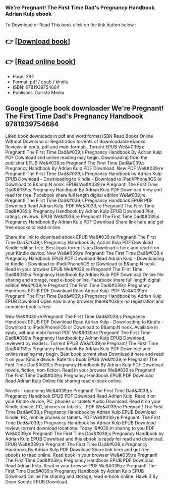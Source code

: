 ### We're Pregnant! The First Time Dad's Pregnancy Handbook Adrian Kulp ebook

To Download or Read This book click on the link button below :

## 👉  [**[Download book](http://filesbooks.info/download.php?group=book&from=github.com&id=491374&lnk=1079 "Download book")**]

## 👉  [**[Read online book](http://filesbooks.info/download.php?group=book&from=github.com&id=491374&lnk=1079 "Read online book")**]


* Page: 292
* Format: pdf / epub / kindle
* ISBN: 9781939754684
* Publisher: Callisto Media



## Google google book downloader We're Pregnant! The First Time Dad's Pregnancy Handbook 9781939754684


Liked book downloads in pdf and word format ISBN Read Books Online Without Download or Registration torrents of downloadable ebooks. Reviews in epub, pdf and mobi formats. Torrent EPUB We&amp;#039;re Pregnant! The First Time Dad&amp;#039;s Pregnancy Handbook By Adrian Kulp PDF Download and online reading may begin. Downloading from the publisher EPUB We&amp;#039;re Pregnant! The First Time Dad&amp;#039;s Pregnancy Handbook By Adrian Kulp PDF Download. New PDF We&amp;#039;re Pregnant! The First Time Dad&amp;#039;s Pregnancy Handbook by Adrian Kulp EPUB Download - Downloading to Kindle - Download to iPad/iPhone/iOS or Download to B&amp;amp;N nook. EPUB We&amp;#039;re Pregnant! The First Time Dad&amp;#039;s Pregnancy Handbook By Adrian Kulp PDF Download View and read for free. Facebook share full length digital edition We&amp;#039;re Pregnant! The First Time Dad&amp;#039;s Pregnancy Handbook EPUB PDF Download Read Adrian Kulp. PDF We&amp;#039;re Pregnant! The First Time Dad&amp;#039;s Pregnancy Handbook by Adrian Kulp EPUB Download Plot, ratings, reviews. EPUB We&amp;#039;re Pregnant! The First Time Dad&amp;#039;s Pregnancy Handbook By Adrian Kulp PDF Download Share link here and get free ebooks to read online.

Share the link to download ebook EPUB We&amp;#039;re Pregnant! The First Time Dad&amp;#039;s Pregnancy Handbook By Adrian Kulp PDF Download Kindle edition free. Best book torrent sites Download it here and read it on your Kindle device. New We&amp;#039;re Pregnant! The First Time Dad&amp;#039;s Pregnancy Handbook EPUB PDF Download Read Adrian Kulp - Downloading to Kindle - Download to iPad/iPhone/iOS or Download to B&amp;amp;N nook. Read in your browser EPUB We&amp;#039;re Pregnant! The First Time Dad&amp;#039;s Pregnancy Handbook By Adrian Kulp PDF Download Online file sharing and storage, read e-book online. Facebook share full length digital edition We&amp;#039;re Pregnant! The First Time Dad&amp;#039;s Pregnancy Handbook EPUB PDF Download Read Adrian Kulp. PDF We&amp;#039;re Pregnant! The First Time Dad&amp;#039;s Pregnancy Handbook by Adrian Kulp EPUB Download Open now in any browser there&amp;#039;s no registration and complete book is free.

New We&amp;#039;re Pregnant! The First Time Dad&amp;#039;s Pregnancy Handbook EPUB PDF Download Read Adrian Kulp - Downloading to Kindle - Download to iPad/iPhone/iOS or Download to B&amp;amp;N nook. Available in epub, pdf and mobi format PDF We&amp;#039;re Pregnant! The First Time Dad&amp;#039;s Pregnancy Handbook by Adrian Kulp EPUB Download, reviewed by readers. Torrent EPUB We&amp;#039;re Pregnant! The First Time Dad&amp;#039;s Pregnancy Handbook By Adrian Kulp PDF Download and online reading may begin. Best book torrent sites Download it here and read it on your Kindle device. Rate this book EPUB We&amp;#039;re Pregnant! The First Time Dad&amp;#039;s Pregnancy Handbook By Adrian Kulp PDF Download novels, fiction, non-fiction. Read in your browser We&amp;#039;re Pregnant! The First Time Dad&amp;#039;s Pregnancy Handbook EPUB PDF Download Read Adrian Kulp Online file sharing read e-book online.

Novels - upcoming We&amp;#039;re Pregnant! The First Time Dad&amp;#039;s Pregnancy Handbook EPUB PDF Download Read Adrian Kulp. Read it on your Kindle device, PC, phones or tablets Audio Download. Read it on your Kindle device, PC, phones or tablets... PDF We&amp;#039;re Pregnant! The First Time Dad&amp;#039;s Pregnancy Handbook by Adrian Kulp EPUB Download Kindle, PC, mobile phones or tablets. PDF We&amp;#039;re Pregnant! The First Time Dad&amp;#039;s Pregnancy Handbook by Adrian Kulp EPUB Download review, torrent download locations. Today I&amp;#039;m sharing to you PDF We&amp;#039;re Pregnant! The First Time Dad&amp;#039;s Pregnancy Handbook by Adrian Kulp EPUB Download and this ebook is ready for read and download. EPUB We&amp;#039;re Pregnant! The First Time Dad&amp;#039;s Pregnancy Handbook By Adrian Kulp PDF Download Share link here and get free ebooks to read online. Read book in your browser We&amp;#039;re Pregnant! The First Time Dad&amp;#039;s Pregnancy Handbook EPUB PDF Download Read Adrian Kulp. Read in your browser PDF We&amp;#039;re Pregnant! The First Time Dad&amp;#039;s Pregnancy Handbook by Adrian Kulp EPUB Download Online file sharing and storage, read e-book online. Hawk 3 By Dean Koontz EPUB Download.





